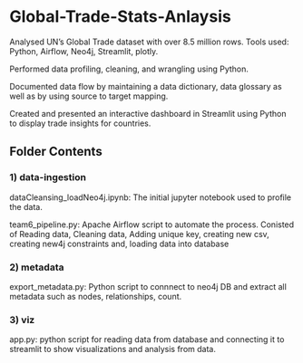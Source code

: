 # Global-Trade-Stats-Anlaysis
Analysed UN’s Global Trade dataset with over 8.5 million rows. Tools used: Python, Airflow, Neo4j, Streamlit, plotly.

Performed data profiling, cleaning, and wrangling using Python.

Documented data flow by maintaining a data dictionary, data glossary as well as by using source to target mapping.

Created and presented an interactive dashboard in Streamlit using Python to display trade insights for countries.

## Folder Contents

### 1) data-ingestion

dataCleansing_loadNeo4j.ipynb: The initial jupyter notebook used to profile the data. 

team6_pipeline.py: Apache Airflow script to automate the process. Conisted of Reading data, Cleaning data, Adding unique key, creating new csv, creating new4j constraints and, loading data into database

### 2) metadata

export_metadata.py: Python script to connnect to neo4j DB and extract all metadata such as nodes, relationships, count.

### 3) viz

app.py: python script for reading data from database and connecting it to streamlit to show visualizations and analysis from data. 

